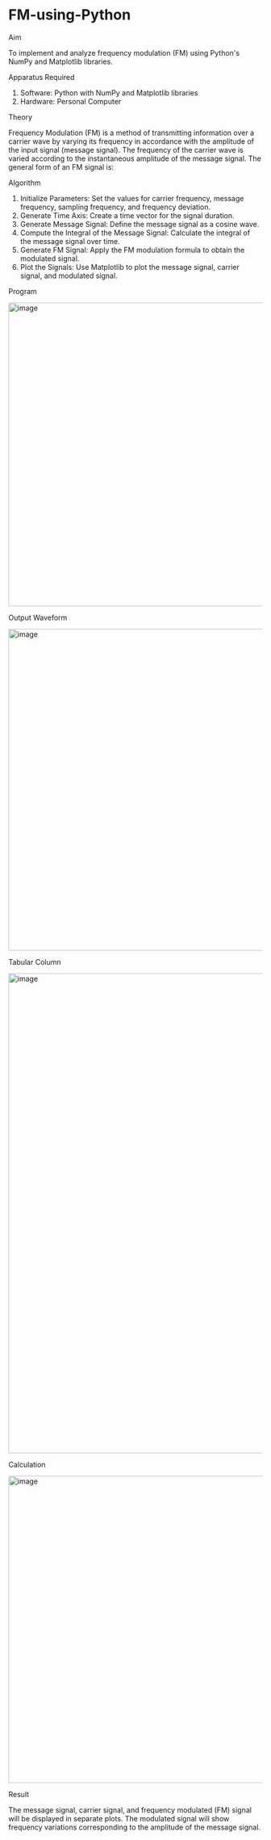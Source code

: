 # FM-using-Python

Aim


To implement and analyze frequency modulation (FM) using Python's NumPy and Matplotlib libraries. 

Apparatus Required

1.	Software: Python with NumPy and Matplotlib libraries
2.	Hardware: Personal Computer
  
Theory

Frequency Modulation (FM) is a method of transmitting information over a carrier wave by varying its frequency in accordance with the amplitude of the input signal (message signal). The frequency of the carrier wave is varied according to the instantaneous amplitude of the message signal. The general form of an FM signal is:



Algorithm


1.	Initialize Parameters: Set the values for carrier frequency, message frequency, sampling frequency, and frequency deviation.
2.	Generate Time Axis: Create a time vector for the signal duration.
3.	Generate Message Signal: Define the message signal as a cosine wave.
4.	Compute the Integral of the Message Signal: Calculate the integral of the message signal over time.
5.	Generate FM Signal: Apply the FM modulation formula to obtain the modulated signal.
6.	Plot the Signals: Use Matplotlib to plot the message signal, carrier signal, and modulated signal.

Program

<img width="830" height="601" alt="image" src="https://github.com/user-attachments/assets/83d008cf-f42b-4f15-9015-f95110c6d5dd" />


Output Waveform

<img width="928" height="637" alt="image" src="https://github.com/user-attachments/assets/781a19b1-de74-41fd-966b-655d7d4bbfc1" />


Tabular Column

<img width="1537" height="950" alt="image" src="https://github.com/user-attachments/assets/00cc6022-e95f-4422-9efc-b3277baed361" />


Calculation

<img width="711" height="608" alt="image" src="https://github.com/user-attachments/assets/d25b568b-ebe9-4b3e-8d11-9fe5923dbf34" />

Result

The message signal, carrier signal, and frequency modulated (FM) signal will be displayed in separate plots. The modulated signal will show frequency variations corresponding to the amplitude of the message signal.
